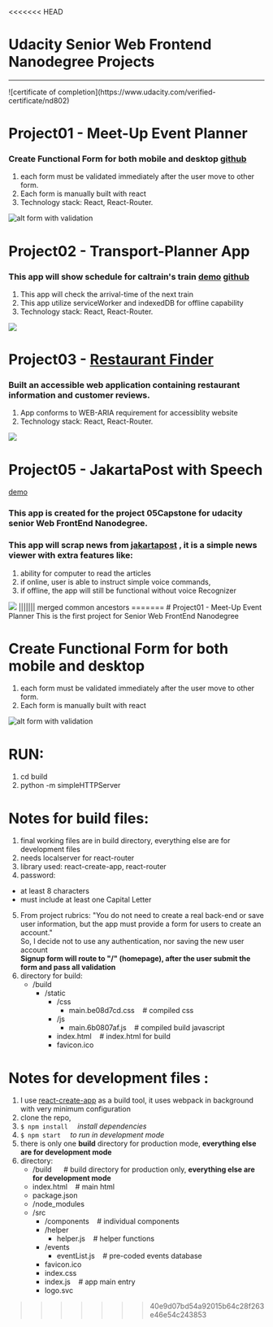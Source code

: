 <<<<<<< HEAD
# Udacity Senior Web Frontend Nanodegree Projects
<hr />
![certificate of completion](https://www.udacity.com/verified-certificate/nd802)


# Project01 - Meet-Up Event Planner
### Create Functional Form for both mobile and desktop [github](https://github.com/vdj4y/senior_web_ND_01Meet-up)
1. each form must be validated immediately after the user move to other form.
2. Each form is manually built with react 
3. Technology stack: React, React-Router.

![alt form with validation](https://udacity-github-sync-content.s3.amazonaws.com/_imgs/10086/1474847917/Animation_2.gif "Logo Title Text 1")

# Project02 - Transport-Planner App
### This app will show schedule for caltrain's train [demo](https://transportapp-udacity.herokuapp.com)  [github](https://github.com/vdj4y/senior_web_ND_02Transport_app)
1. This app will check the arrival-time of the next train 
2. This app utilize serviceWorker and indexedDB for offline capability
3. Technology stack: React, React-Router.

<img src="https://github.com/vdj4y/senior_web_ND_02Transport_app/blob/master/02Transport_app.png" />


# Project03 - [Restaurant Finder](https://restaurant-finder-udacity.herokuapp.com/)
### Built an accessible web application containing restaurant information and customer reviews. 
1. App conforms to WEB-ARIA requirement for accessiblity website
2. Technology stack: React, React-Router.

<img src="https://github.com/vdj4y/senior_Web_ND_03Restaurant/blob/master/restaurant.png"/>


# Project05 - JakartaPost with Speech 
[demo](https://jpost.herokuapp.com/)
### This app  is created for the project 05Capstone for udacity senior Web FrontEnd Nanodegree.
### This app will scrap news from <a href="http://www.jakartapost.com">jakartapost</a> , it is a simple news viewer with extra features like: 
  1. ability for computer to read the articles
  2. if online, user is able to instruct simple voice commands,
  3. if offline, the app will still be functional without voice Recognizer

<img src="https://github.com/vdj4y/senior_web_ND05Capstone/blob/master/github%20images/Screen%20Shot%202016-10-18%20at%2010.32.04%20AM.png" />
||||||| merged common ancestors
=======
# Project01 - Meet-Up Event Planner
This is the first project for Senior Web FrontEnd Nanodegree

# Create Functional Form for both mobile and desktop
1. each form must be validated immediately after the user move to other form.
2. Each form is manually built with react 

![alt form with validation](https://udacity-github-sync-content.s3.amazonaws.com/_imgs/10086/1474847917/Animation_2.gif "Logo Title Text 1")

# RUN:
1. cd build 
2. python -m simpleHTTPServer <port>

# Notes for build files:
1. final working files are in build directory, everything else are for development files 
2. needs localserver for react-router
3. library used: react-create-app, react-router
4. password: 
  * at least 8 characters
  * must include at least one Capital Letter
5. From project rubrics: "You do not need to create a real back-end or save user information, but the app must provide a form for users to create an account." <br/> 
   So,  I decide not to use any authentication, nor saving the new user account <br/>
**Signup form will route to "/" (homepage), after the user submit the form and pass all validation**
6. directory for build:
   * /build
     * /static
       * /css
         * main.be08d7cd.css  &nbsp;&nbsp; # compiled css
       * /js      
         * main.6b0807af.js   &nbsp;&nbsp; # compiled build javascript
       * index.html           &nbsp;&nbsp; # index.html for build
       * favicon.ico

# Notes for development files :
1. I use <a href="https://facebook.github.io/react/blog/2016/07/22/create-apps-with-no-configuration.html">react-create-app</a> as a build tool, it uses webpack in background with very minimum configuration
2. clone the repo, 
3. `$ npm install `  &nbsp;    *install dependencies*
4. `$ npm start `  &nbsp;  *to run in development mode*
5. there is only one **build** directory for production mode, **everything else are for development mode**
6. directory: 
   * /build        &nbsp;&nbsp; &nbsp;&nbsp;# build directory for production only, **everything else are for development mode**
   * index.html    &nbsp;&nbsp; # main html 
   * package.json
   * /node_modules
   * /src
     * /components &nbsp;&nbsp; # individual components
     * /helper
       * helper.js &nbsp;&nbsp; # helper functions
     * /events
       * eventList.js &nbsp;&nbsp; # pre-coded events database
     * favicon.ico
     * index.css
     * index.js &nbsp;&nbsp;  # app main entry
     * logo.svc
>>>>>>> 40e9d07bd54a92015b64c28f263e46e54c243853
